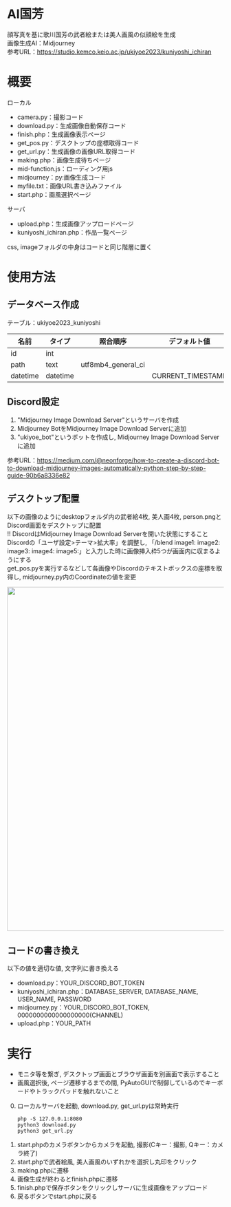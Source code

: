 # AI国芳
顔写真を基に歌川国芳の武者絵または美人画風の似顔絵を生成<br>
画像生成AI：Midjourney<br>
参考URL：https://studio.kemco.keio.ac.jp/ukiyoe2023/kuniyoshi_ichiran

# 概要
ローカル                                 
- camera.py：撮影コード
- download.py：生成画像自動保存コード
- finish.php：生成画像表示ページ
- get_pos.py：デスクトップの座標取得コード
- get_url.py：生成画像の画像URL取得コード
- making.php：画像生成待ちページ
- mid-function.js：ローディング用js
- midjourney：py:画像生成コード
- myfile.txt：画像URL書き込みファイル
- start.php：画風選択ページ

サーバ
- upload.php：生成画像アップロードページ
- kuniyoshi_ichiran.php：作品一覧ページ

css, imageフォルダの中身はコードと同じ階層に置く

# 使用方法
## データベース作成
テーブル：ukiyoe2023_kuniyoshi

| 名前 | タイプ | 照合順序 | デフォルト値 | その他 |  
| -------- | -------- | ------------------ | ----------------- | -------------- |
|    id    |   int    |  　|  | AUTO_INCREMENT |
|   path   |   text   | utf8mb4_general_ci |  |  |
| datetime | datetime |  | CURRENT_TIMESTAMP |  |

## Discord設定
1. "Midjourney Image Download Server"というサーバを作成
2. Midjourney BotをMidjourney Image Download Serverに追加
3. "ukiyoe_bot"というボットを作成し, Midjourney Image Download Serverに追加

参考URL：https://medium.com/@neonforge/how-to-create-a-discord-bot-to-download-midjourney-images-automatically-python-step-by-step-guide-90b6a8336e82

## デスクトップ配置
以下の画像のようにdesktopフォルダ内の武者絵4枚, 美人画4枚, person.pngとDiscord画面をデスクトップに配置<br>
!! DiscordはMidjourney Image Download Serverを開いた状態にすること<br>
Discordの「ユーザ設定>テーマ>拡大率」を調整し, 「/blend image1: image2: image3: image4: image5:」と入力した時に画像挿入枠5つが画面内に収まるようにする<br>
get_pos.pyを実行するなどして各画像やDiscordのテキストボックスの座標を取得し, midjourney.py内のCoordinateの値を変更

<img src="https://github.com/kemco2019/ukiyoe_kuniyoshi/assets/128669621/fc8b7200-7cd7-4877-81b8-219ce9509432" width="800">

## コードの書き換え
以下の値を適切な値, 文字列に書き換える
- download.py：YOUR_DISCORD_BOT_TOKEN
- kuniyoshi_ichiran.php：DATABASE_SERVER, DATABASE_NAME, USER_NAME, PASSWORD
- midjourney.py：YOUR_DISCORD_BOT_TOKEN, 0000000000000000000(CHANNEL)
- upload.php：YOUR_PATH

# 実行
- モニタ等を繋ぎ, デスクトップ画面とブラウザ画面を別画面で表示すること
- 画風選択後, ページ遷移するまでの間, PyAutoGUIで制御しているのでキーボードやトラックパッドを触れないこと

0. ローカルサーバを起動, download.py, get_url.pyは常時実行
   ```
   php -S 127.0.0.1:8080
   python3 download.py
   python3 get_url.py
   ```
1. start.phpのカメラボタンからカメラを起動, 撮影(Cキー：撮影, Qキー：カメラ終了)
2. start.phpで武者絵風, 美人画風のいずれかを選択し丸印をクリック
3. making.phpに遷移
4. 画像生成が終わるとfinish.phpに遷移
5. finish.phpで保存ボタンをクリックしサーバに生成画像をアップロード
6. 戻るボタンでstart.phpに戻る
